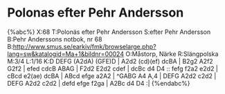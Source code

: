 # Polonas efter Pehr Andersson

{%abc%}
X:68
T:Polonäs efter Pehr Andersson
S:efter Pehr Andersson
B:Pehr Anderssons notbok, nr 68
B:http://www.smus.se/earkiv/fmk/browselarge.php?lang=sw&katalogid=Ma+1&bildnr=00024
O:Måstorp, Närke
R:Slängpolska
M:3/4
L:1/16
K:D
DEFG (A2dA) (GFE)D | A2d2 (cd)(ef) dcBA | B2g2 A2f2 G2f2 | efed cdcB ABAG |
F2d2 E2d2 cdef | dcBc d4 D4 :: fefg f2a2 e2d2 | cBcd e2(ae) dcBA |
ABcd efge a2A2 | ^GABG A4 A,4 | DEFG A2d2 c2d2 | DEFG A2d2 c2d2 |
defd efge f2ga | A2Bc d4 D4 :|
{%endabc%}
